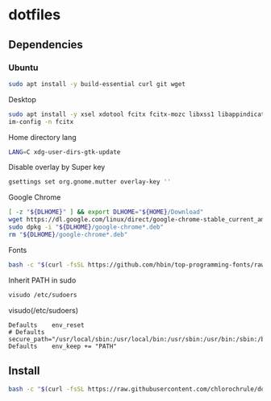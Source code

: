 # dotfiles
## Dependencies
### Ubuntu
```bash
sudo apt install -y build-essential curl git wget
```
Desktop  
```bash
sudo apt install -y xsel xdotool fcitx fcitx-mozc libxss1 libappindicator1 libindicator7
im-config -n fcitx
```
Home directory lang
```bash
LANG=C xdg-user-dirs-gtk-update
```
Disable overlay by Super key
```bash
gsettings set org.gnome.mutter overlay-key ''
```
Google Chrome  
```bash
[ -z "${DLHOME}" ] && export DLHOME="${HOME}/Download"
wget https://dl.google.com/linux/direct/google-chrome-stable_current_amd64.deb -P "${DLHOME}"
sudo dpkg -i "${DLHOME}/google-chrome*.deb"
rm "${DLHOME}/google-chrome*.deb"
```
Fonts
```bash
bash -c "$(curl -fsSL https://github.com/hbin/top-programming-fonts/raw/master/install.sh)"
```
Inherit PATH in sudo
```bash
visudo /etc/sudoers
```
visudo(/etc/sudoers)
```
Defaults    env_reset
# Defaults   secure_path="/usr/local/sbin:/usr/local/bin:/usr/sbin:/usr/bin:/sbin:/bin"
Defaults    env_keep += "PATH"
```
## Install
```bash
bash -c "$(curl -fsSL https://raw.githubusercontent.com/chlorochrule/dotfiles/master/init/installer.sh)"
```
